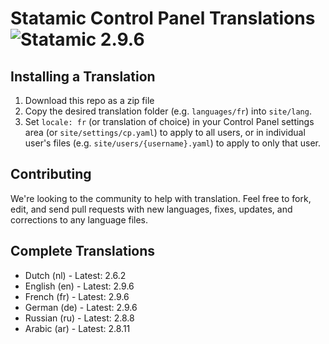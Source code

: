 # Statamic Control Panel Translations ![Statamic 2.9.6](https://img.shields.io/badge/statamic-2.9.6-blue.svg?style=flat-square)

## Installing a Translation

1. Download this repo as a zip file
2. Copy the desired translation folder (e.g. `languages/fr`) into `site/lang`.
3. Set `locale: fr` (or translation of choice) in your Control Panel settings area (or `site/settings/cp.yaml`) to apply to all users, or in individual user's files (e.g. `site/users/{username}.yaml`) to apply to only that user.

## Contributing

We're looking to the community to help with translation. Feel free to fork, edit, and send pull requests with new languages, fixes, updates, and corrections to any language files.

## Complete Translations

- Dutch (nl) - Latest: 2.6.2
- English (en) - Latest: 2.9.6
- French (fr) - Latest: 2.9.6
- German (de) - Latest: 2.9.6
- Russian (ru) - Latest: 2.8.8
- Arabic (ar) - Latest: 2.8.11
